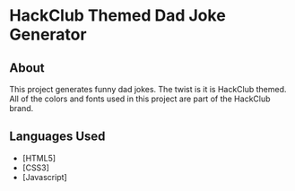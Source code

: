 # HackClub Themed Dad Joke Generator
## About
This project generates funny dad jokes. The twist is it is HackClub themed. All of the colors and fonts used in this project are part of the HackClub brand.
## Languages Used
- [HTML5]
- [CSS3]
- [Javascript]
